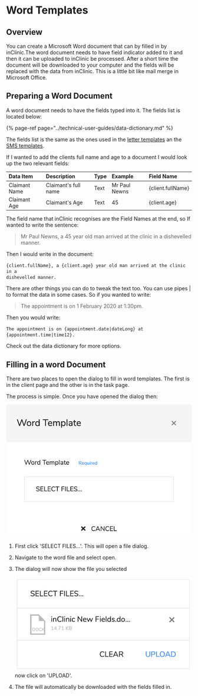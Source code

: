 # Word Templates

## Overview

You can create a Microsoft Word document that can by filled in by inClinic.The word document needs to have field indicator added to it and then it can be uploaded to inClinic be processed. After a short time the document will be downloaded to your computer and the fields will be replaced with the data from inClinic. This is a little bit like mail merge in Microsoft Office.

## Preparing a Word Document 

A word document needs to have the fields typed into it. The fields list is located below:

{% page-ref page="../technical-user-guides/data-dictionary.md" %}

The fields list is the same as the ones used in the [letter templates](../dashboard/overview/letter-templates.md) an the [SMS templates](../dashboard/overview/sms-templates.md). 

If I wanted to add the clients full name and age to a document I would look up the two relevant fields:

| Data Item | Description | Type | Example | Field Name |
| :--- | :--- | :--- | :--- | :--- |
| Claimant Name | Claimant's full name | Text | Mr Paul Newns | {client.fullName} |
| Claimant Age | Claimant's Age | Text | 45 | {client.age} |

The field name that inClinic recognises are the Field Names at the end, so If wanted to write the sentence:

> Mr Paul Newns, a 45 year old man arrived at the clinic in a dishevelled manner.

Then I would write in the document:

```text
{client.fullName}, a {client.age} year old man arrived at the clinic in a 
dishevelled manner.
```

There are other things you can do to tweak the text too. You can use pipes \| to format the data in some cases. So if you wanted to write:

> The appointment is on 1 February 2020 at 1:30pm.

Then you would write:

```text
The appointment is on {appointment.date|dateLong} at {appointment.time|time12}.
```

Check out the data dictionary for more options.

## Filling in a word Document

There are two places to open the dialog to fill in word templates. The first is in the client page and the other is in the task page.

The process is simple. Once you have opened the dialog then:

![](../.gitbook/assets/docs_word_dialog.png)

1. First click 'SELECT FILES...'. This will open a file dialog.
2. Navigate to the word file and select open.
3. The dialog will now show the file you selected

   ![](../.gitbook/assets/screenshot-2020-02-14-at-14.37.33.png) now click on 'UPLOAD'. 

4. The file will automatically be downloaded with the fields filled in.

